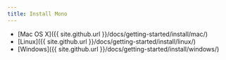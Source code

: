 ```yaml
---
title: Install Mono
---
```


- [Mac OS X]({{ site.github.url }}/docs/getting-started/install/mac/)
- [Linux]({{ site.github.url }}/docs/getting-started/install/linux/)
- [Windows]({{ site.github.url }}/docs/getting-started/install/windows/)
